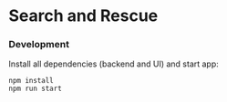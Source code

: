 # Search and Rescue

### Development

Install all dependencies (backend and UI) and start app: 

    npm install    
    npm run start
